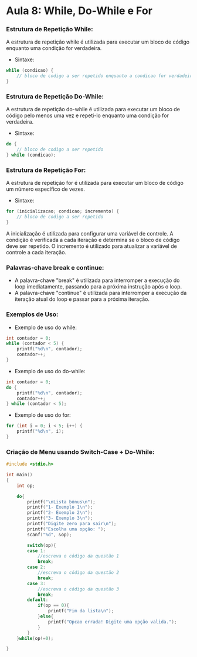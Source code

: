 # Aula 8: While, Do-While e For

### Estrutura de Repetição While:
A estrutura de repetição while é utilizada para executar um bloco de código enquanto uma condição for verdadeira.

- Sintaxe:
```C
while (condicao) {
    // bloco de codigo a ser repetido enquanto a condicao for verdadeira
}
```

### Estrutura de Repetição Do-While:

A estrutura de repetição do-while é utilizada para executar um bloco de código pelo menos uma vez e repeti-lo enquanto uma condição for verdadeira.

- Sintaxe:
```C
do {
    // bloco de codigo a ser repetido
} while (condicao);
```

### Estrutura de Repetição For:

A estrutura de repetição for é utilizada para executar um bloco de código um número específico de vezes.

- Sintaxe:

``` C
for (inicializacao; condicao; incremento) {
    // bloco de codigo a ser repetido
}
```
A inicialização é utilizada para configurar uma variável de controle.
A condição é verificada a cada iteração e determina se o bloco de código deve ser repetido.
O incremento é utilizado para atualizar a variável de controle a cada iteração.

### Palavras-chave break e continue:
- A palavra-chave "break" é utilizada para interromper a execução do loop imediatamente, passando para a próxima instrução após o loop.
- A palavra-chave "continue" é utilizada para interromper a execução da iteração atual do loop e passar para a próxima iteração.

### Exemplos de Uso:
- Exemplo de uso do while:
```C
int contador = 0;
while (contador < 5) {
    printf("%d\n", contador);
    contador++;
}
```
- Exemplo de uso do do-while:
```C
int contador = 0;
do {
    printf("%d\n", contador);
    contador++;
} while (contador < 5);
```
- Exemplo de uso do for:
```C
for (int i = 0; i < 5; i++) {
    printf("%d\n", i);
}
```

### Criação de Menu usando Switch-Case + Do-While:
```c
#include <stdio.h>

int main()
{
    int op;

    do{
        printf("\nLista bônus\n");
        printf("1- Exemplo 1\n");
        printf("2- Exemplo 2\n");
        printf("3- Exemplo 3\n");
        printf("Digite zero para sair\n");
        printf("Escolha uma opção: ");
        scanf("%d", &op);

        switch(op){
        case 1:
            //escreva o código da questão 1
            break;
        case 2:
            //escreva o código da questão 2
            break;
        case 3:
            //escreva o código da questão 3
            break;
        default:
            if(op == 0){
                printf("Fim da lista\n");
            }else{
                printf("Opcao errada! Digite uma opção valida.");
            }
        }
    }while(op!=0);

}
```
